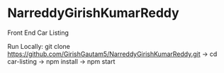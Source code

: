 # NarreddyGirishKumarReddy
Front End Car Listing 


Run Locally:
git clone https://github.com/GirishGautam5/NarreddyGirishKumarReddy.git  ->
cd car-listing ->
npm install ->
npm start 


